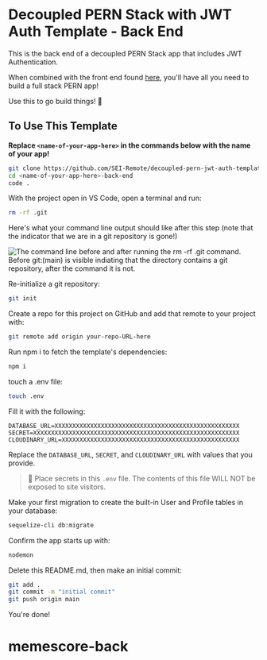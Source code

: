 # Decoupled PERN Stack with JWT Auth Template - Back End

This is the back end of a decoupled PERN Stack app that includes JWT Authentication.

When combined with the front end found [here](https://github.com/SEI-Remote/decoupled-pern-jwt-auth-template-front-end), you'll have all you need to build a full stack PERN app!

Use this to go build things! 🚀

## To Use This Template

**Replace `<name-of-your-app-here>` in the commands below with the name of your app!**

```bash
git clone https://github.com/SEI-Remote/decoupled-pern-jwt-auth-template-back-end-cjs <name-of-your-app-here>-back-end
cd <name-of-your-app-here>-back-end
code .
```

With the project open in VS Code, open a terminal and run:

```bash
rm -rf .git
```

Here's what your command line output should like after this step (note that the indicator that we are in a git repository is gone!)

<img src="https://i.imgur.com/L47kNOZ.png" alt="The command line before and after running the rm -rf .git command. Before git:(main) is visible indiating that the directory contains a git repository, after the command it is not.">

Re-initialize a git repository:

```bash
git init
```

Create a repo for this project on GitHub and add that remote to your project with:

```bash
git remote add origin your-repo-URL-here
```

Run npm i to fetch the template's dependencies:

```bash
npm i
```

touch a .env file:

```bash
touch .env
```

Fill it with the following:

```
DATABASE_URL=XXXXXXXXXXXXXXXXXXXXXXXXXXXXXXXXXXXXXXXXXXXXXXXXXXXX
SECRET=XXXXXXXXXXXXXXXXXXXXXXXXXXXXXXXXXXXXXXXXXXXXXXXXXXXXXXXXXX
CLOUDINARY_URL=XXXXXXXXXXXXXXXXXXXXXXXXXXXXXXXXXXXXXXXXXXXXXXXXXX
```

Replace the `DATABASE_URL`, `SECRET`, and `CLOUDINARY_URL` with values that you provide.

> 🚨 Place secrets in this `.env` file. The contents of this file WILL NOT be exposed to site visitors.

Make your first migration to create the built-in User and Profile tables in your database:

```bash
sequelize-cli db:migrate
```

Confirm the app starts up with:

```bash
nodemon
```

Delete this README.md, then make an initial commit:

```bash
git add .
git commit -m "initial commit"
git push origin main
```

You're done!
# memescore-back
